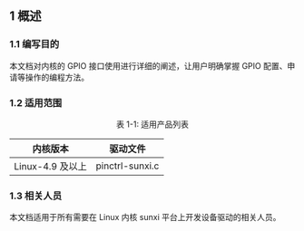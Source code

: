 ## 1 概述

### 1.1 编写目的

本文档对内核的 GPIO 接口使用进行详细的阐述，让用户明确掌握 GPIO 配置、申请等操作的编程方法。



### 1.2 适用范围

<center>表 1-1: 适用产品列表</center>

| 内核版本         | 驱动文件        |
| ---------------- | --------------- |
| Linux-4.9 及以上 | pinctrl-sunxi.c |



### 1.3 相关人员

本文档适用于所有需要在 Linux 内核 sunxi 平台上开发设备驱动的相关人员。
